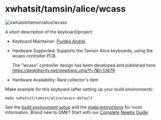 # xwhatsit/tamsin/alice/wcass

![xwhatsit/tamsin/alice/wcass](https://i.imgur.com/hxuaAb6h.png)

A short description of the keyboard/project

* Keyboard Maintainer: [Purdea Andrei](https://github.com/purdeaandrei)
* Hardware Supported: Supports the Tamsin Alice keyboards, using the wcass controller PCB.

  The "wcass" controller design has been developed and published here: https://deskthority.net/viewtopic.php?f=7&t=13479

* Hardware Availability: Rare collector's item

Make example for this keyboard (after setting up your build environment):

    make xwhatsit/tamsin/alice/wcass:default

See the [build environment setup](https://docs.qmk.fm/#/getting_started_build_tools) and the [make instructions](https://docs.qmk.fm/#/getting_started_make_guide) for more information. Brand new to QMK? Start with our [Complete Newbs Guide](https://docs.qmk.fm/#/newbs).
